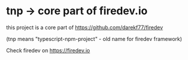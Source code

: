 # tnp -> core part of firedev.io

this project is a core part of https://github.com/darekf77/firedev

(tnp means "typescript-npm-project" - old name for firedev framework)

Check firedev on https://firedev.io

